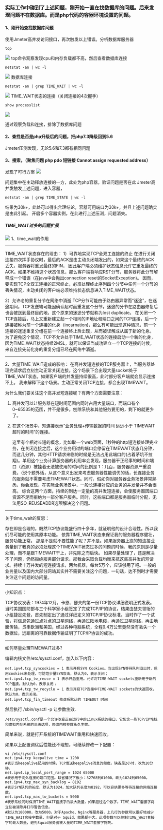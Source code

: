 ### 实际工作中碰到了上述问题，刚开始一直在找数据库的问题。后来发现问题不在数据库。而是php代码的容器环境设置的问题。

#### 1、刚开始查找数据库问题
使用Jmeter高并发访问接口，再次触发以上错误。分析数据库服务器
```shell
top
```

![](https://oss.wyxxt.org.cn/images/2021/09/18/921c5b598f631f50c810ee67ce53d8b3.png)
top命令观察发现cpu和内存负载都不高，然后查看数据库连接

```shell
netstat -an | wc -l
```
![](https://oss.wyxxt.org.cn/images/2021/09/18/5efb4ca91f25ec35f27ee582f45ebdf6.png)
数据库连接

```shell
netstat -an | grep TIME_WAIT | wc -l
```
![](https://oss.wyxxt.org.cn/images/2021/09/18/7cdc066d42054e7e94ac4cc37c855624.png)
TIME_WAIT状态的连接（关闭连接的4次握手）

```sql
show processlist
```
![](https://oss.wyxxt.org.cn/images/2021/09/18/37814c70fff6f135f1c82fef12870bbd.png)

通过观察负载和连接，排除了数据库问题

#### 2、查找是否是php升级后的问题，把php7.3降级回到5.6
Jmeter压测发现，无论5.6和7.3都有相同问题

#### 3、搜索，（聚焦问题 php pdo 短链接 Cannot assign requested address）
发现了可行方案
![](https://oss.wyxxt.org.cn/images/2021/09/18/3d6f2e9db936817eb3e7b9bde4e5378d.png)

问题集中在主动释放连接的一方，此处为php容器。验证问题是否在此
Jmeter高并发触发上述问题，进入容器，

```shell
netstat -an | grep TIME_STATE | wc -l
```
结果为30k+，此处可以得出合理结论，容器可用端口为30k+，并且上述问题确实是由此引起。
开启多个容器实例，在此进行上述压测，问题消失。

##### TIME_WAIT过多的问题扩展
![](https://oss.wyxxt.org.cn/images/2021/09/18/d4ab8d58d27add74d4f4ca9dfab24e5c.png)
1、time_wait的作用

------------

TIME_WAIT状态存在的理由：
1）可靠地实现TCP全双工连接的终止
   在进行关闭连接四次挥手协议时，最后的ACK是由主动关闭端发出的，如果这个最终的ACK丢失，服务器将重发最终的FIN，
因此客户端必须维护状态信息允许它重发最终的ACK。如果不维持这个状态信息，那么客户端将响应RST分节，服务器将此分节解释成一个错误（在java中会抛出connection reset的SocketException)。
因而，要实现TCP全双工连接的正常终止，必须处理终止序列四个分节中任何一个分节的丢失情况，主动关闭的客户端必须维持状态信息进入TIME_WAIT状态。

2）允许老的重复分节在网络中消逝
TCP分节可能由于路由器异常而“迷途”，在迷途期间，TCP发送端可能因确认超时而重发这个分节，迷途的分节在路由器修复后也会被送到最终目的地，这个原来的迷途分节就称为lost duplicate。
在关闭一个TCP连接后，马上又重新建立起一个相同的IP地址和端口之间的TCP连接，后一个连接被称为前一个连接的化身（incarnation)，那么有可能出现这种情况，前一个连接的迷途重复分组在前一个连接终止后出现，从而被误解成从属于新的化身。
为了避免这个情况，TCP不允许处于TIME_WAIT状态的连接启动一个新的化身，因为TIME_WAIT状态持续2MSL，就可以保证当成功建立一个TCP连接的时候，来自连接先前化身的重复分组已经在网络中消逝。


------------

2、大量TIME_WAIT造成的影响：
      在高并发短连接的TCP服务器上，当服务器处理完请求后立刻主动正常关闭连接。这个场景下会出现大量socket处于TIME_WAIT状态。如果客户端的并发量持续很高，此时部分客户端就会显示连接不上。
我来解释下这个场景。主动正常关闭TCP连接，都会出现TIMEWAIT。

为什么我们要关注这个高并发短连接呢？有两个方面需要注意：
1. 高并发可以让服务器在短时间范围内同时占用大量端口，而端口有个0~65535的范围，并不是很多，刨除系统和其他服务要用的，剩下的就更少了。
2. 在这个场景中，短连接表示“业务处理+传输数据的时间 远远小于 TIMEWAIT超时的时间”的连接。

      这里有个相对长短的概念，比如取一个web页面，1秒钟的http短连接处理完业务，在关闭连接之后，这个业务用过的端口会停留在TIMEWAIT状态几分钟，而这几分钟，其他HTTP请求来临的时候是无法占用此端口的(占着茅坑不拉翔)。单用这个业务计算服务器的利用率会发现，服务器干正经事的时间和端口（资源）被挂着无法被使用的时间的比例是 1：几百，服务器资源严重浪费。（说个题外话，从这个意义出发来考虑服务器性能调优的话，长连接业务的服务就不需要考虑TIMEWAIT状态。同时，假如你对服务器业务场景非常熟悉，你会发现，在实际业务场景中，一般长连接对应的业务的并发量并不会很高。
     综合这两个方面，持续的到达一定量的高并发短连接，会使服务器因端口资源不足而拒绝为一部分客户服务。同时，这些端口都是服务器临时分配，无法用SO_REUSEADDR选项解决这个问题。

------------

关于time_wait的反思：

存在即是合理的，既然TCP协议能盛行四十多年，就证明他的设计合理性。所以我们尽可能的使用其原本功能。
依靠TIME_WAIT状态来保证我的服务器程序健壮，服务功能正常。
那是不是就不要性能了呢？并不是。如果服务器上跑的短连接业务量到了我真的必须处理这个TIMEWAIT状态过多的问题的时候，我的原则是尽量处理，而不是跟TIMEWAIT干上，非先除之而后快。
如果尽量处理了，还是解决不了问题，仍然拒绝服务部分请求，那我会采取负载均衡来抗这些高并发的短请求。持续十万并发的短连接请求，两台机器，每台5万个，应该够用了吧。一般的业务量以及国内大部分网站其实并不需要关注这个问题，一句话，达不到时才需要关注这个问题的访问量。

------------

小知识点：

TCP协议发表：1974年12月，卡恩、瑟夫的第一份TCP协议详细说明正式发表。当时美国国防部与三个科学家小组签定了完成TCP/IP的协议，结果由瑟夫领衔的小组捷足先登，首先制定出了通过详细定义的TCP/IP协议标准。当时作了一个试验，将信息包通过点对点的卫星网络，再通过陆地电缆，再通过卫星网络，再由地面传输，贯串欧洲和美国，经过各种电脑系统，全程9.4万公里竟然没有丢失一个数据位，远距离的可靠数据传输证明了TCP/IP协议的成功。


------------

如何尽量处理TIMEWAIT过多?

编辑内核文件/etc/sysctl.conf，加入以下内容：
```shell
net.ipv4.tcp_syncookies = 1 表示开启SYN Cookies。当出现SYN等待队列溢出时，启用cookies来处理，可防范少量SYN攻击，默认为0，表示关闭；
net.ipv4.tcp_tw_reuse = 1 表示开启重用。允许将TIME-WAIT sockets重新用于新的TCP连接，默认为0，表示关闭；
net.ipv4.tcp_tw_recycle = 1 表示开启TCP连接中TIME-WAIT sockets的快速回收，默认为0，表示关闭。
net.ipv4.tcp_fin_timeout 修改系默认的 TIMEOUT 时间
```
然后执行 /sbin/sysctl -p 让参数生效.
```shell
/etc/sysctl.conf是一个允许改变正在运行中的Linux系统的接口，它包含一些TCP/IP堆栈和虚拟内存系统的高级选项，修改内核参数永久生效。
```
简单来说，就是打开系统的TIMEWAIT重用和快速回收。

如果以上配置调优后性能还不理想，可继续修改一下配置：
```shell
vi /etc/sysctl.conf
net.ipv4.tcp_keepalive_time = 1200 
#表示当keepalive起用的时候，TCP发送keepalive消息的频度。缺省是2小时，改为20分钟。
net.ipv4.ip_local_port_range = 1024 65000 
#表示用于向外连接的端口范围。缺省情况下很小：32768到61000，改为1024到65000。
net.ipv4.tcp_max_syn_backlog = 8192 
#表示SYN队列的长度，默认为1024，加大队列长度为8192，可以容纳更多等待连接的网络连接数。
net.ipv4.tcp_max_tw_buckets = 5000 
#表示系统同时保持TIME_WAIT套接字的最大数量，如果超过这个数字，TIME_WAIT套接字将立刻被清除并打印警告信息。
#默认为180000，改为5000。对于Apache、Nginx等服务器，上几行的参数可以很好地减少TIME_WAIT套接字数量，但是对于 Squid，效果却不大。此项参数可以控制TIME_WAIT套接字的最大数量，避免Squid服务器被大量的TIME_WAIT套接字拖死。
```